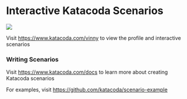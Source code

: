 # Interactive Katacoda Scenarios

[![](http://shields.katacoda.com/katacoda/vinny/count.svg)](https://www.katacoda.com/vinny "Get your profile on Katacoda.com")

Visit https://www.katacoda.com/vinny to view the profile and interactive scenarios

### Writing Scenarios
Visit https://www.katacoda.com/docs to learn more about creating Katacoda scenarios

For examples, visit https://github.com/katacoda/scenario-example

